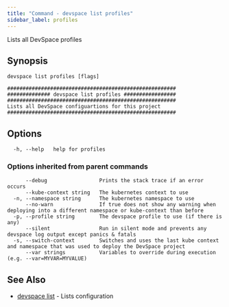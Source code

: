 ```yaml
---
title: "Command - devspace list profiles"
sidebar_label: profiles
---
```



Lists all DevSpace profiles

## Synopsis


```
devspace list profiles [flags]
```

```
#######################################################
############## devspace list profiles #################
#######################################################
Lists all DevSpace configuartions for this project
#######################################################
```
## Options

```
  -h, --help   help for profiles
```

### Options inherited from parent commands

```
      --debug                 Prints the stack trace if an error occurs
      --kube-context string   The kubernetes context to use
  -n, --namespace string      The kubernetes namespace to use
      --no-warn               If true does not show any warning when deploying into a different namespace or kube-context than before
  -p, --profile string        The devspace profile to use (if there is any)
      --silent                Run in silent mode and prevents any devspace log output except panics & fatals
  -s, --switch-context        Switches and uses the last kube context and namespace that was used to deploy the DevSpace project
      --var strings           Variables to override during execution (e.g. --var=MYVAR=MYVALUE)
```

## See Also

* [devspace list](../../cli/commands/devspace_list)	 - Lists configuration
